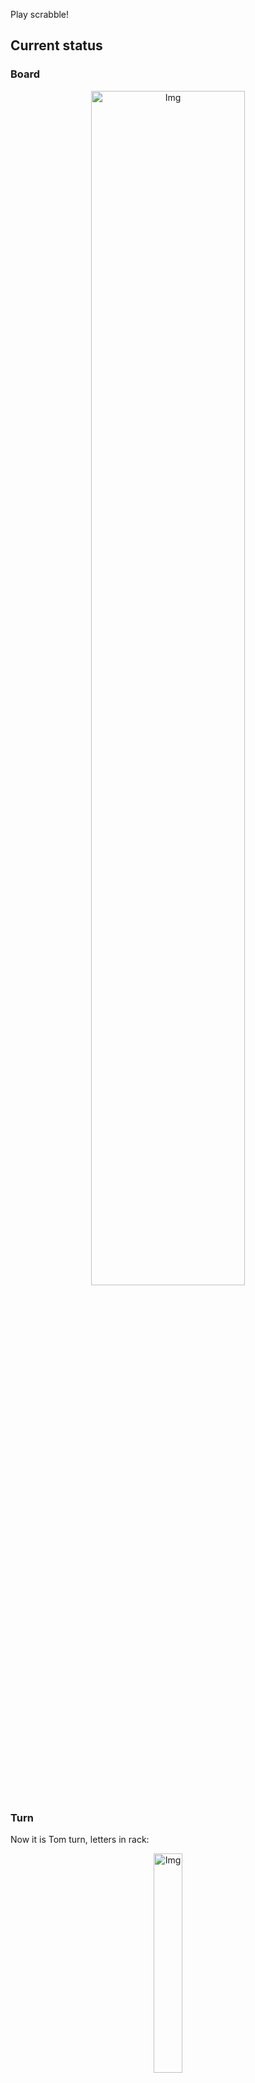 
Play scrabble!
## Current status
### Board
<p align="center">
<img src="https://raw.githubusercontent.com/radosz99/radosz99/main/board.png" width=70% alt="Img"/>
    </p>
    
### Turn
Now it is Tom turn, letters in rack:
<p align="center">
<img src="https://raw.githubusercontent.com/radosz99/radosz99/main/rack.png" width=30% alt="Img"/>
</p>

### Game score
| Id | Player name | Points |
  | - | - | - |  
|0 | Tom | 313
|1 | Jerry | 309
## Make the move
Make the move and insert the letters by creating an [issue](https://github.com/radosz99/radosz99/issues/new?title=scrabble%7Cmove%7C7%3AA%3ARIDE&body=Just+push+%27Submit+new+issue%27+or+update+with+your+move.) according to the rules or...

## Possibly best moves  
Are you sure? :smiling_imp: :smiling_imp: :smiling_imp:
<details>
  <summary>Spoiler warning!</summary>
  
  | Id | Move | Issue link | Points |
  | - | - | - | - |  
|1| J:13:qi | [scrabble&#124;move&#124;J:13:qi](https://github.com/radosz99/radosz99/issues/new?title=scrabble%7Cmove%7CJ%3A13%3Aqi&body=Just+push+%27Submit+new+issue%27+or+update+with+your+move.) | 11 
|2| 12:C:adit | [scrabble&#124;move&#124;12:C:adit](https://github.com/radosz99/radosz99/issues/new?title=scrabble%7Cmove%7C12%3AC%3Aadit&body=Just+push+%27Submit+new+issue%27+or+update+with+your+move.) | 10 
|3| 12:C:oda | [scrabble&#124;move&#124;12:C:oda](https://github.com/radosz99/radosz99/issues/new?title=scrabble%7Cmove%7C12%3AC%3Aoda&body=Just+push+%27Submit+new+issue%27+or+update+with+your+move.) | 8 
|4| 12:C:ado | [scrabble&#124;move&#124;12:C:ado](https://github.com/radosz99/radosz99/issues/new?title=scrabble%7Cmove%7C12%3AC%3Aado&body=Just+push+%27Submit+new+issue%27+or+update+with+your+move.) | 8 
|5| N:4:toit | [scrabble&#124;move&#124;N:4:toit](https://github.com/radosz99/radosz99/issues/new?title=scrabble%7Cmove%7CN%3A4%3Atoit&body=Just+push+%27Submit+new+issue%27+or+update+with+your+move.) | 6 
|6| 12:C:id | [scrabble&#124;move&#124;12:C:id](https://github.com/radosz99/radosz99/issues/new?title=scrabble%7Cmove%7C12%3AC%3Aid&body=Just+push+%27Submit+new+issue%27+or+update+with+your+move.) | 6 
|7| 12:C:ad | [scrabble&#124;move&#124;12:C:ad](https://github.com/radosz99/radosz99/issues/new?title=scrabble%7Cmove%7C12%3AC%3Aad&body=Just+push+%27Submit+new+issue%27+or+update+with+your+move.) | 6 
|8| 9:N:ob | [scrabble&#124;move&#124;9:N:ob](https://github.com/radosz99/radosz99/issues/new?title=scrabble%7Cmove%7C9%3AN%3Aob&body=Just+push+%27Submit+new+issue%27+or+update+with+your+move.) | 6 
|9| 12:C:od | [scrabble&#124;move&#124;12:C:od](https://github.com/radosz99/radosz99/issues/new?title=scrabble%7Cmove%7C12%3AC%3Aod&body=Just+push+%27Submit+new+issue%27+or+update+with+your+move.) | 6 
|10| N:4:tait | [scrabble&#124;move&#124;N:4:tait](https://github.com/radosz99/radosz99/issues/new?title=scrabble%7Cmove%7CN%3A4%3Atait&body=Just+push+%27Submit+new+issue%27+or+update+with+your+move.) | 6 
</details>
    
## Latest moves

| Id | Type | Move / Letters to replace | Created words / New letters | Date | Points | Player | Who |
| - | - | - | - | - | - | - | - |
|19| INSERT | 1:J:voled | ['VOLED'] | 11/28/2022, 01:35:48 | 18 | Jerry | [radosz99](github.com/radosz99) |
|18| INSERT | J:8:ajis | ['AJIS'] | 11/28/2022, 01:35:00 | 27 | Tom | [radosz99](github.com/radosz99) |
|17| INSERT | B:0:advew | ['ADVEW'] | 11/28/2022, 01:34:15 | 24 | Jerry | [radosz99](github.com/radosz99) |
|16| INSERT | O:7:zobus | ['ZOBUS'] | 11/28/2022, 01:33:23 | 17 | Tom | [radosz99](github.com/radosz99) |
|15| INSERT | 0:A:kaama | ['KAAMA'] | 11/28/2022, 01:32:34 | 33 | Jerry | [radosz99](github.com/radosz99) |
|14| INSERT | D:0:medial | ['MEDIAL'] | 11/28/2022, 01:31:43 | 24 | Tom | [radosz99](github.com/radosz99) |
|13| INSERT | H:0:pugh | ['PUGH'] | 11/28/2022, 01:30:56 | 30 | Jerry | [radosz99](github.com/radosz99) |
|12| INSERT | 3:H:horror | ['HORROR'] | 11/28/2022, 01:30:00 | 26 | Tom | [radosz99](github.com/radosz99) |
|11| INSERT | J:1:verra | ['VERRA'] | 11/28/2022, 01:29:22 | 16 | Jerry | [radosz99](github.com/radosz99) |
|10| INSERT | 7:L:futz | ['FUTZ'] | 11/28/2022, 01:28:21 | 48 | Tom | [radosz99](github.com/radosz99) |
|9| INSERT | L:7:foyle | ['FOYLE'] | 11/28/2022, 01:27:41 | 30 | Jerry | [radosz99](github.com/radosz99) |
|8| INSERT | 5:D:lifeboat | ['LIFEBOAT'] | 11/28/2022, 01:25:25 | 65 | Tom | [radosz99](github.com/radosz99) |
|7| INSERT | 13:G:cinqs | ['CINQS'] | 11/28/2022, 01:20:53 | 36 | Jerry | [radosz99](github.com/radosz99) |
|6| INSERT | 10:H:twirly | ['TWIRLY'] | 11/28/2022, 01:10:36 | 24 | Tom | [radosz99](github.com/radosz99) |
|5| INSERT | H:7:septaria | ['SEPTARIA'] | 11/28/2022, 01:08:56 | 83 | Jerry | [radosz99](github.com/radosz99) |
|4| INSERT | A:7:mining | ['MINING'] | 11/28/2022, 01:07:13 | 30 | Tom | [radosz99](github.com/radosz99) |
|3| INSERT | F:5:fogie | ['FOGIE'] | 11/28/2022, 01:06:26 | 19 | Jerry | [radosz99](github.com/radosz99) |
|2| INSERT | 10:A:ixtle | ['IXTLE'] | 11/28/2022, 01:05:30 | 24 | Tom | [radosz99](github.com/radosz99) |
|1| INSERT | D:7:heiled | ['HEILED'] | 11/28/2022, 01:02:30 | 20 | Jerry | [radosz99](github.com/radosz99) |
|0| INSERT | 7:D:hugest | ['HUGEST'] | 11/28/2022, 00:55:28 | 28 | Tom | [radosz99](github.com/radosz99) |